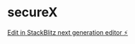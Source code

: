 # secureX

[Edit in StackBlitz next generation editor ⚡️](https://stackblitz.com/~/github.com/jason-czar/secureX)